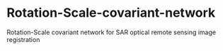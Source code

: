 # Rotation-Scale-covariant-network
Rotation-Scale covariant network for SAR optical remote sensing image registration 
